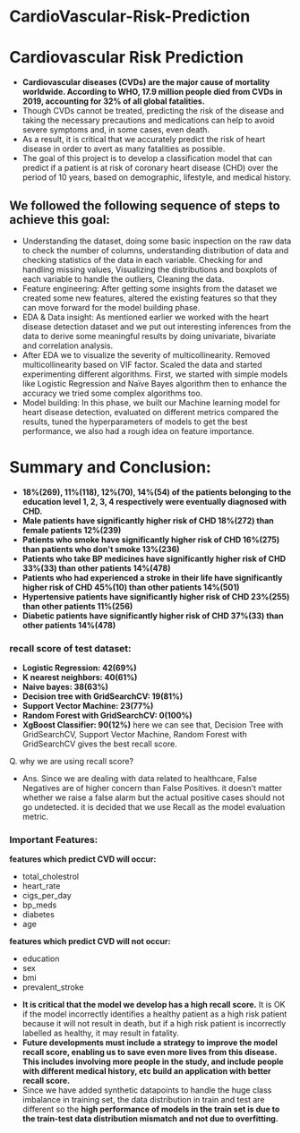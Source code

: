 # CardioVascular-Risk-Prediction
# Cardiovascular Risk Prediction

* **Cardiovascular diseases (CVDs) are the major cause of mortality worldwide. According to WHO, 17.9 million people died from CVDs in 2019, accounting for 32% of all global fatalities.**
* Though CVDs cannot be treated, predicting the risk of the disease and taking the necessary precautions and medications can help to avoid severe symptoms and, in some cases, even death.
* As a result, it is critical that we accurately predict the risk of heart disease in order to avert as many fatalities as possible.
* The goal of this project is to develop a classification model that can predict if a patient is at risk of coronary heart disease (CHD) over the period of 10 years, based on demographic, lifestyle, and medical history.
## **We followed the following sequence of steps to achieve this goal:**
* Understanding the dataset, doing some basic inspection on the raw data to check the number of columns, understanding distribution of data and checking statistics of the data in each variable. Checking for and handling missing values, Visualizing the distributions and boxplots of each variable to handle the outliers, Cleaning the data.
* Feature engineering: After getting some insights from the dataset we created some new features, altered the existing features so that they can move forward for the model building phase.
* EDA & Data insight: As mentioned earlier we worked with the heart disease detection dataset and we put out interesting inferences from the data to derive some meaningful results by doing univariate, bivariate and correlation analysis.
* After EDA we to visualize the severity of multicollinearity. Removed multicollinearity based on VIF factor. Scaled the data and started experimenting different algorithms. First, we started with simple models like Logistic Regression and Naïve Bayes algorithm then to enhance the accuracy we tried some complex algorithms too.
* Model building: In this phase, we built our Machine learning model for heart disease detection, evaluated on different metrics compared the results, tuned the hyperparameters of models to get the best performance, we also had a rough idea on feature importance.

# **Summary and Conclusion:**
* **18%(269), 11%(118), 12%(70), 14%(54) of the patients belonging to the education level 1, 2, 3, 4 respectively were eventually diagnosed with CHD.**
* **Male patients have significantly higher risk of CHD 18%(272) than female patients 12%(239)**
* **Patients who smoke have significantly higher risk of CHD 16%(275) than patients who don't smoke 13%(236)**
* **Patients who take BP medicines have significantly higher risk of CHD 33%(33) than other patients 14%(478)**
* **Patients who had experienced a stroke in their life have significantly higher risk of CHD 45%(10) than other patients 14%(501)**
* **Hypertensive patients have significantly higher risk of CHD 23%(255) than other patients 11%(256)**
* **Diabetic patients have significantly higher risk of CHD 37%(33) than other patients 14%(478)**

### **recall score of test dataset:**
* **Logistic Regression: 42(69%)**
* **K nearest neighbors: 40(61%)**
* **Naive bayes: 38(63%)**
* **Decision tree with GridSearchCV: 19(81%)**
* **Support Vector Machine: 23(77%)**
* **Random Forest with GridSearchCV: 0(100%)**
* **XgBoost Classifier: 90(12%)** 
      here we can see that, Decision Tree with GridSearchCV, Support Vector Machine, Random Forest with GridSearchCV gives the best recall score.

Q. why we are using recall score?
* Ans. Since we are dealing with data related to healthcare, False Negatives are of higher concern than False Positives. it doesn’t matter whether we raise a false alarm but the actual positive cases should not go undetected. it is decided that we use Recall as the model evaluation metric.  

### **Important Features:**
**features which predict CVD will occur:**
* total_cholestrol
* heart_rate
* cigs_per_day
* bp_meds
* diabetes
* age 

**features which predict CVD will not occur:**
* education
* sex
* bmi
* prevalent_stroke


- **It is critical that the model we develop has a high recall score.** It is OK if the model incorrectly identifies a healthy patient as a high risk patient because it will not result in death, but if a high risk patient is incorrectly labelled as healthy, it may result in fatality.
- **Future developments must include a strategy to improve the model recall score, enabling us to save even more lives from this disease. This includes involving more people in the study, and include people with different medical history, etc build an application with better recall score.**
- Since we have added synthetic datapoints to handle the huge class imbalance in training set, the data distribution in train and test are different so the **high performance of models in the train set is due to the train-test data distribution mismatch and not due to overfitting.**
